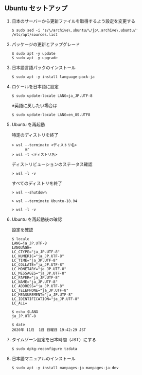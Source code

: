 ## Ubuntu セットアップ

1. 日本のサーバーから更新ファイルを取得するよう設定を変更する

    ```
    $ sudo sed -i 's/\/archive\.ubuntu/\/jp\.archive\.ubuntu/' /etc/apt/sources.list
    ```

1. パッケージの更新とアップグレード

    ```
    $ sudo apt -y update
    $ sudo apt -y upgrade
    ```

1. 日本語言語パックのインストール

    ```
    $ sudo apt -y install language-pack-ja
    ```

1. ロケールを日本語に設定

    ```
    $ sudo update-locale LANG=ja_JP.UTF-8
    ```
    
    ※英語に戻したい場合は
    ```
    $ sudo update-locale LANG=en_US.UTF8
    ```

1. Ubuntu を再起動

    特定のディストリを終了
    
    ```
    > wsl --terminate <ディストリ名>
          or 
    > wsl -t <ディストリ名>
    ```

    ディストリビューションのステータス確認
    ```
    > wsl -l -v
    ```

    すべてのディストリを終了
    ```
    > wsl --shutdown
    ```


    ```
    > wsl --terminate Ubuntu-18.04
    ```

    ```
    > wsl -l -v
    ```

1. Ubuntu を再起動後の確認

    設定を確認
    ```
    $ locale
    LANG=ja_JP.UTF-8
    LANGUAGE=
    LC_CTYPE="ja_JP.UTF-8"
    LC_NUMERIC="ja_JP.UTF-8"
    LC_TIME="ja_JP.UTF-8"
    LC_COLLATE="ja_JP.UTF-8"
    LC_MONETARY="ja_JP.UTF-8"
    LC_MESSAGES="ja_JP.UTF-8"
    LC_PAPER="ja_JP.UTF-8"
    LC_NAME="ja_JP.UTF-8"
    LC_ADDRESS="ja_JP.UTF-8"
    LC_TELEPHONE="ja_JP.UTF-8"
    LC_MEASUREMENT="ja_JP.UTF-8"
    LC_IDENTIFICATION="ja_JP.UTF-8"
    LC_ALL=
    ```

    ```
    $ echo $LANG
    ja_JP.UTF-8
    ```

    ```
    $ date
    2020年 11月  1日 日曜日 19:42:29 JST
    ```

1. タイムゾーン設定を日本時間（JST）にする

    ```
    $ sudo dpkg-reconfigure tzdata
    ```

1. 日本語マニュアルのインストール

    ```
    $ sudo apt -y install manpages-ja manpages-ja-dev
    ```


